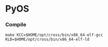# PyOS

### Compile

`make KCC=$HOME/opt/cross/bin/x86_64-elf-gcc KLD=$HOME/opt/cross/bin/x86_64-elf-ld`
